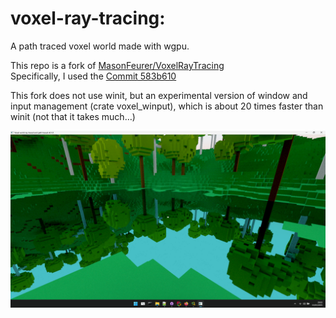 # voxel-ray-tracing:
A path traced voxel world made with wgpu.<br>

This repo is a fork of [MasonFeurer/VoxelRayTracing](https://github.com/MasonFeurer/VoxelRayTracing)<br>
Specifically, I used the [Commit 583b610](https://github.com/MasonFeurer/VoxelRayTracing/tree/583b6109fcd6708b21c7db1f77590eca538cb41b)<br>

This fork does not use winit, but an experimental version of window and input management (crate voxel_winput), which is about 20 times faster than winit (not that it takes much…)

![Little Lake Reflections](screenshots/little_lake.png)